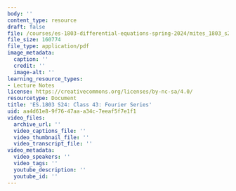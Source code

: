 ```yaml
---
body: ''
content_type: resource
draft: false
file: /courses/es-1803-differential-equations-spring-2024/mites_1803_s24_day43-notes.pdf
file_size: 160774
file_type: application/pdf
image_metadata:
  caption: ''
  credit: ''
  image-alt: ''
learning_resource_types:
- Lecture Notes
license: https://creativecommons.org/licenses/by-nc-sa/4.0/
resourcetype: Document
title: 'ES.1803 S24: Class 43: Fourier Series'
uid: aa4d61e8-9f76-47aa-a34c-7eeaf5f7e1f1
video_files:
  archive_url: ''
  video_captions_file: ''
  video_thumbnail_file: ''
  video_transcript_file: ''
video_metadata:
  video_speakers: ''
  video_tags: ''
  youtube_description: ''
  youtube_id: ''
---
```

